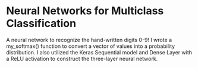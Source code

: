 # Neural Networks for Multiclass Classification
A neural network to recognize the hand-written digits 0-9! I wrote a my_softmax() function to convert a vector of values into a probability distribution. I also utilized the Keras Sequential model and Dense Layer with a ReLU activation to construct the three-layer neural network.
